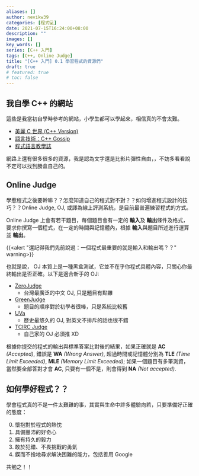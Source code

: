 ```yaml
---
aliases: []
author: nevikw39
categories: [程式💻]
date: 2021-07-15T16:24:00+08:00
description: ""
images: []
key_words: []
series: [C++ 入門]
tags: [C++, Online Judge]
title: "[C++ 入門] 0.1 學習程式的資源們"
draft: true
# featured: true
# toc: false
---
```


## 我自學 C++ 的網站

這些是我當初自學時參考的網站，小學生都可以學起來，相信真的不會太難。

- [美麗 C 世界 (C++ Version)](http://www.tcgs.tc.edu.tw/~sagit/cpp/)
- [語言技術：C++ Gossip](https://openhome.cc/Gossip/CppGossip/index.html)
- [程式語言教學誌](https://pydoing.blogspot.com/2014/06/cpp-guide.html)

網路上還有很多很多的資源，我是認為文字還是比影片彈性自由，，不妨多看看說不定可以找到勝盒自己的。

## Online Judge

學惹程式之後要幹嘛？？怎麼知道自己的程式對不對？？如何增進程式設計的技巧？？Online Judge, OJ, 或譯為線上評測系統，是目前最普遍練習程式的方式。

Online Judge 上會有若干題目，每個題目會有一定的 **輸入**及 **輸出**條件及格式，要求你撰寫一個程式，在一定的時間與記憶體內，根據 **輸入**與題目所述進行運算並 **輸出**。

{{<alert "還記得我們先前說過：一個程式最重要的就是輸入和輸出嗎？？" warning>}}

也就是說， OJ 本質上是一種黑盒測試，它並不在乎你程式具體內容，只關心你最終輸出是否正確。以下是適合新手的 OJ:

- [ZeroJudge](https://zerojudge.tw/)
    + 台灣最廣泛的中文 OJ, 只是題目有點雜
- [GreenJudge](http://www.tcgs.tc.edu.tw:1218/)
    + 題目的順序對於初學者很棒，只是系統比較舊
- [UVa](https://onlinejudge.org/)
    + 歷史最悠久的 OJ, 對英文不排斥的話也很不錯
- [TCIRC Judge](https://judge.tcirc.tw/)
    + 自己家的 OJ 必須推 XD

根據你提交的程式的輸出與標準答案比對後的結果，如果正確就是 **AC** _(Accepted)_, 錯誤是 **WA** _(Wrong Answer)_, 超過時間或記憶體分別為 **TLE** _(Time Limit Exceeded)_, **MLE** _(Memory Limit Exceeded)_; 如果一個題目有多筆測資，當然要全部答對才會 **AC**, 只要有一個不是，則會得到 **NA** _(Not accepted)_.

## 如何學好程式？？

學會程式真的不是一件太艱難的事，其實與生命中許多體驗向若，只要準備好正確的態度：

0. 懷抱對於程式的熱忱
1. 具備豐沛的好奇心
2. 擁有持久的毅力
3. 敢於犯錯、不畏挑戰的勇氣
4. 鍥而不捨地尋求解決困難的能力，包括善用 Google

共勉之！！
